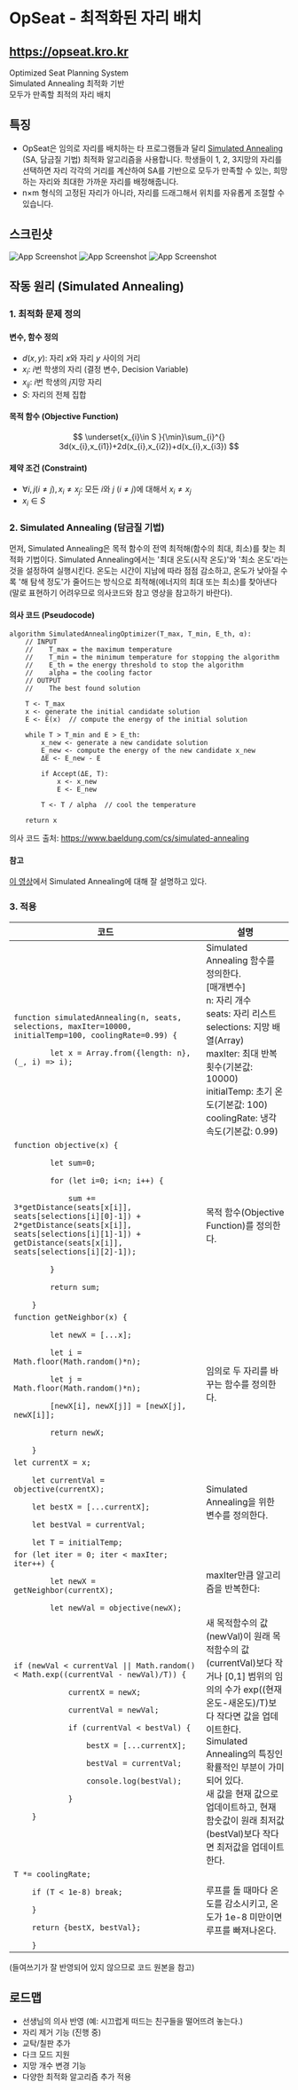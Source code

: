 

# OpSeat - 최적화된 자리 배치
## https://opseat.kro.kr
Optimized Seat Planning System <br>
Simulated Annealing 최적화 기반 <br>
모두가 만족할 최적의 자리 배치 <br>
## 특징
- OpSeat은 임의로 자리를 배치하는 타 프로그램들과 달리 [Simulated Annealing](https://en.wikipedia.org/wiki/Simulated_annealing) (SA, 담금질 기법) 최적화 알고리즘을 사용합니다. 학생들이 1, 2, 3지망의 자리를 선택하면 자리 각각의 거리를 계산하여 SA를 기반으로 모두가 만족할 수 있는, 희망하는 자리와 최대한 가까운 자리를 배정해줍니다.
- n×m 형식의 고정된 자리가 아니라, 자리를 드래그해서 위치를 자유롭게 조절할 수 있습니다.
## 스크린샷

![App Screenshot](https://i.ibb.co/zb9g8n8/2024-10-13-145208.png)
![App Screenshot](https://i.ibb.co/fMMnBx4/2024-10-13-145234.png)
![App Screenshot](https://i.ibb.co/6Y345mX/2024-10-13-145549.png)


## 작동 원리 (Simulated Annealing)
### 1. 최적화 문제 정의
#### 변수, 함수 정의
- $d(x, y)$: 자리 $x$와 자리 $y$ 사이의 거리
- $x_{i}$: $i$번 학생의 자리 (결정 변수, Decision Variable)
- $x_{ij}$: $i$번 학생의 $j$지망 자리
- $S$: 자리의 전체 집합
#### 목적 함수 (Objective Function)
$$
\underset{x_{i}\in S }{\min}\sum_{i}^{} 3d(x_{i},x_{i1})+2d(x_{i},x_{i2})+d(x_{i},x_{i3})
$$
#### 제약 조건 (Constraint)
- $\forall i,j(i\not=j ), x_{i}\not=x_{j}$: 모든 $i$와 $j$ ($i\not=j$)에 대해서 $x_{i}\not=x_{j}$
- $x_{i}\in S$

### 2. Simulated Annealing (담금질 기법)
먼저, Simulated Annealing은 목적 함수의 전역 최적해(함수의 최대, 최소)를 찾는 최적화 기법이다. Simulated Annealing에서는 '최대 온도(시작 온도)'와 '최소 온도'라는 것을 설정하여 실행시킨다. 온도는 시간이 지남에 따라 점점 감소하고, 온도가 낮아질 수록 '해 탐색 정도'가 줄어드는 방식으로 최적해(에너지의 최대 또는 최소)를 찾아낸다 (말로 표현하기 어려우므로 의사코드와 참고 영상을 참고하기 바란다).
#### 의사 코드 (Pseudocode)
```
algorithm SimulatedAnnealingOptimizer(T_max, T_min, E_th, α):
    // INPUT
    //    T_max = the maximum temperature
    //    T_min = the minimum temperature for stopping the algorithm
    //    E_th = the energy threshold to stop the algorithm
    //    alpha = the cooling factor
    // OUTPUT
    //    The best found solution

    T <- T_max
    x <- generate the initial candidate solution
    E <- E(x)  // compute the energy of the initial solution

    while T > T_min and E > E_th:
        x_new <- generate a new candidate solution
        E_new <- compute the energy of the new candidate x_new
        ΔE <- E_new - E

        if Accept(ΔE, T):
            x <- x_new
            E <- E_new

        T <- T / alpha  // cool the temperature

    return x
```
의사 코드 출처: https://www.baeldung.com/cs/simulated-annealing
#### 참고
[이 영상](https://youtu.be/eBmU1ONJ-os)에서 Simulated Annealing에 대해 잘 설명하고 있다.

### 3. 적용


<table class="tg"><thead>
  <tr>
    <th class="tg-n9g5">코드</th>
    <th class="tg-0pky">설명</th>
  </tr>
</thead>
<tbody>
  <tr>
    <td class="tg-n9g5"><code>function simulatedAnnealing(n, seats, selections, maxIter=10000, initialTemp=100, coolingRate=0.99) {<br>
    &nbsp;&nbsp;&nbsp;&nbsp;let x = Array.from({length: n}, (_, i) => i);<br></code></td>
    <td class="tg-0pky">Simulated Annealing 함수를 정의한다.<br>[매개변수]<br>n: 자리 개수<br>seats: 자리 리스트<br>selections: 지망 배열(Array)<br>maxIter: 최대 반복 횟수(기본값: 10000)<br>initialTemp: 초기 온도(기본값: 100)<br>coolingRate: 냉각 속도(기본값: 0.99)</td>
  </tr>
  <tr>
    <td class="tg-n9g5"><code>function objective(x) {<br>
    &nbsp;&nbsp;&nbsp;&nbsp;let sum=0;<br>
    &nbsp;&nbsp;&nbsp;&nbsp;for (let i=0; i&lt;n; i++) {<br>
    &nbsp;&nbsp;&nbsp;&nbsp;&nbsp;&nbsp;&nbsp;&nbsp;sum += 3*getDistance(seats[x[i]], seats[selections[i][0]-1]) + 2*getDistance(seats[x[i]], seats[selections[i][1]-1]) + getDistance(seats[x[i]], seats[selections[i][2]-1]);<br>
    &nbsp;&nbsp;&nbsp;&nbsp;}<br>
    &nbsp;&nbsp;&nbsp;&nbsp;return sum;<br>
    }</code></td>
    <td class="tg-0pky">목적 함수(Objective Function)를 정의한다.</td>
  </tr>
  <tr>
    <td class="tg-n9g5"><code>function getNeighbor(x) {<br>
    &nbsp;&nbsp;&nbsp;&nbsp;let newX = [...x];<br>
    &nbsp;&nbsp;&nbsp;&nbsp;let i = Math.floor(Math.random()*n);<br>
    &nbsp;&nbsp;&nbsp;&nbsp;let j = Math.floor(Math.random()*n);<br>
    &nbsp;&nbsp;&nbsp;&nbsp;[newX[i], newX[j]] = [newX[j], newX[i]];<br>
    &nbsp;&nbsp;&nbsp;&nbsp;return newX;<br>
    }</code></td>
    <td class="tg-0pky">임의로 두 자리를 바꾸는 함수를 정의한다.</td>
  </tr>
  <tr>
    <td class="tg-n9g5"><code>let currentX = x;<br>
    let currentVal = objective(currentX);<br>
    let bestX = [...currentX];<br>
    let bestVal = currentVal;<br>
    let T = initialTemp;</code></td>
    <td class="tg-0pky">Simulated Annealing을 위한 변수를 정의한다.</td>
  </tr>
  <tr>
    <td class="tg-n9g5"><code>for (let iter = 0; iter &lt; maxIter; iter++) {<br>
    &nbsp;&nbsp;&nbsp;&nbsp;let newX = getNeighbor(currentX);<br>
    &nbsp;&nbsp;&nbsp;&nbsp;let newVal = objective(newX);<br></code></td>
    <td class="tg-0pky">maxIter만큼 알고리즘을 반복한다:</td>
  </tr>
  <tr>
    <td class="tg-n9g5"><code>if (newVal &lt; currentVal || Math.random() &lt; Math.exp((currentVal - newVal)/T)) {<br>
    &nbsp;&nbsp;&nbsp;&nbsp;&nbsp;&nbsp;&nbsp;&nbsp;currentX = newX;<br>
    &nbsp;&nbsp;&nbsp;&nbsp;&nbsp;&nbsp;&nbsp;&nbsp;currentVal = newVal;<br>
    &nbsp;&nbsp;&nbsp;&nbsp;&nbsp;&nbsp;&nbsp;&nbsp;if (currentVal &lt; bestVal) {<br>
    &nbsp;&nbsp;&nbsp;&nbsp;&nbsp;&nbsp;&nbsp;&nbsp;&nbsp;&nbsp;&nbsp;&nbsp;bestX = [...currentX];<br>
    &nbsp;&nbsp;&nbsp;&nbsp;&nbsp;&nbsp;&nbsp;&nbsp;&nbsp;&nbsp;&nbsp;&nbsp;bestVal = currentVal;<br>
    &nbsp;&nbsp;&nbsp;&nbsp;&nbsp;&nbsp;&nbsp;&nbsp;&nbsp;&nbsp;&nbsp;&nbsp;console.log(bestVal);<br>
    &nbsp;&nbsp;&nbsp;&nbsp;&nbsp;&nbsp;&nbsp;&nbsp;}<br>
    }</code></td>
    <td class="tg-0pky">새 목적함수의 값(newVal)이 원래 목적함수의 값(currentVal)보다 작거나 [0,1] 범위의 임의의 수가 exp((현재온도-새온도)/T)보다 작다면 값을 업데이트한다.<br>Simulated Annealing의 특징인 확률적인 부분이 가미되어 있다.<br>새 값을 현재 값으로 업데이트하고, 현재 함숫값이 원래 최저값(bestVal)보다 작다면 최저값을 업데이트한다.</td>
  </tr>
  <tr>
    <td class="tg-n9g5"><code>T *= coolingRate;<br>
    if (T &lt; 1e-8) break;<br>
    }<br>
    return {bestX, bestVal};<br>
    }</code></td>
    <td class="tg-0pky">루프를 돌 때마다 온도를 감소시키고, 온도가 1e-8 미만이면 루프를 빠져나온다.</td>
  </tr>
</tbody>
</table>
(들여쓰기가 잘 반영되어 있지 않으므로 코드 원본을 참고)

    

## 로드맵
- 선생님의 의사 반영 (예: 시끄럽게 떠드는 친구들을 떨어뜨려 놓는다.)
- 자리 제거 기능 (진행 중)
- 교탁/칠판 추가
- 다크 모드 지원
- 지망 개수 변경 기능
- 다양한 최적화 알고리즘 추가 적용
